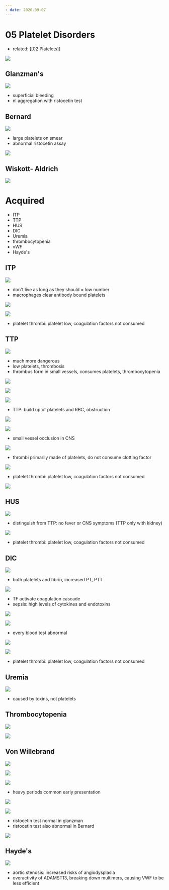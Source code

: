 ```yaml
---
- date: 2020-09-07
---
```


# 05 Platelet Disorders

- related: [[02 Platelets]]

<!-- inherited platelet disorders include.. -->

![](https://photos.thisispiggy.com/file/wikiFiles/8ZEWR3w.jpg)

## Glanzman's

<!-- glanzman's thrombasthenia pathogenesis, symptoms, diagnosis.. -->

![](https://photos.thisispiggy.com/file/wikiFiles/kGPUWCf.jpg)

- superficial bleeding
- nl aggregation with ristocetin test

## Bernard

<!-- Bernard Soulier syndrome pathogenesis, symptoms, diagnosis, smear.. -->

![](https://photos.thisispiggy.com/file/wikiFiles/BZypoMZ.jpg)

- large platelets on smear
- abnormal ristocetin assay

![](https://photos.thisispiggy.com/file/wikiFiles/3gFmTpC.jpg)

## Wiskott- Aldrich

<!-- wiskott aldrich syndrome pathogenesis, gene mutation, symptoms.. -->

![](https://photos.thisispiggy.com/file/wikiFiles/ofJ93TG.jpg)

# Acquired

<!-- acquired platelet disorders include.. -->

- ITP
- TTP
- HUS
- DIC
- Uremia
- thrombocytopenia
- vWF
- Hayde's

## ITP

<!-- ITP cause, pathogenesis, diagnosis, treatment.. -->

![](https://photos.thisispiggy.com/file/wikiFiles/h6UEXib.jpg)

- don't live as long as they should = low number
- macrophages clear antibody bound platelets

![](https://photos.thisispiggy.com/file/wikiFiles/DZtwuP3.jpg)

![](https://photos.thisispiggy.com/file/wikiFiles/10Xrh1V.jpg)

- platelet thrombi: platelet low, coagulation factors not consumed

## TTP

<!-- TTP pathogenesis, causes, symptoms, diagnosis, treatment.. -->

![](https://photos.thisispiggy.com/file/wikiFiles/XfsfewP.jpg)

- much more dangerous
- low platelets, thrombosis
- thrombus form in small vessels, consumes platelets, thrombocytopenia

![](https://photos.thisispiggy.com/file/wikiFiles/kZK9uKx.jpg)

![](https://photos.thisispiggy.com/file/wikiFiles/bsYGOM2.jpg)

![](https://photos.thisispiggy.com/file/wikiFiles/HJxht7L.jpg)

- TTP: build up of platelets and RBC, obstruction

![](https://photos.thisispiggy.com/file/wikiFiles/wu55JCZ.jpg)

![](https://photos.thisispiggy.com/file/wikiFiles/S27wjXx.jpg)

- small vessel occlusion in CNS

![](https://photos.thisispiggy.com/file/wikiFiles/2ItD73a.jpg)

- thrombi primarily made of platelets, do not consume clotting factor

![](https://photos.thisispiggy.com/file/wikiFiles/10Xrh1V.jpg)

- platelet thrombi: platelet low, coagulation factors not consumed

![](https://photos.thisispiggy.com/file/wikiFiles/GjaPpuq.jpg)

## HUS

<!-- HUS is, pathogenesis, demographics, causes.. -->

![](https://photos.thisispiggy.com/file/wikiFiles/tqcsx57.jpg)

- distinguish from TTP: no fever or CNS symptoms (TTP only with kidney)

![](https://photos.thisispiggy.com/file/wikiFiles/10Xrh1V.jpg)

- platelet thrombi: platelet low, coagulation factors not consumed

## DIC

<!-- DIC pathogenesis, causes, diagnosis, treatment.. -->

![](https://photos.thisispiggy.com/file/wikiFiles/o3zOq2u.jpg)

- both platelets and fibrin, increased PT, PTT

![](https://photos.thisispiggy.com/file/wikiFiles/ezwMHNG.jpg)

- TF activate coagulation cascade
- sepsis: high levels of cytokines and endotoxins

![](https://photos.thisispiggy.com/file/wikiFiles/XAHjUkI.jpg)

![](https://photos.thisispiggy.com/file/wikiFiles/rytAGo9.jpg)

- every blood test abnormal

![](https://photos.thisispiggy.com/file/wikiFiles/0moASbM.jpg)

![](https://photos.thisispiggy.com/file/wikiFiles/10Xrh1V.jpg)

- platelet thrombi: platelet low, coagulation factors not consumed

## Uremia

<!-- uremia causes, pathogenesis, labs.. -->

![](https://photos.thisispiggy.com/file/wikiFiles/VWNk4x5.jpg)

- caused by toxins, not platelets

## Thrombocytopenia

<!-- thrombocytopenia causes, normal vs when bleeding, treatment.. -->

![](https://photos.thisispiggy.com/file/wikiFiles/6KjJGS4.jpg)

![](https://photos.thisispiggy.com/file/wikiFiles/DIkU16w.jpg)

## Von Willebrand

<!-- von willebrand disease inheritance, symptoms, diagnosis, treatment.. -->

![](https://photos.thisispiggy.com/file/wikiFiles/ZrgXMS5.jpg)

![](https://photos.thisispiggy.com/file/wikiFiles/brda5uv.jpg)

![](https://photos.thisispiggy.com/file/wikiFiles/U4fK4JW.jpg)

- heavy periods common early presentation

![](https://photos.thisispiggy.com/file/wikiFiles/7a9iJvd.jpg)

![](https://photos.thisispiggy.com/file/wikiFiles/sR6eZBF.jpg)

- ristocetin test normal in glanzman
- ristocetin test also abnormal in Bernard

![](https://photos.thisispiggy.com/file/wikiFiles/1BHxHbz.jpg)

## Hayde's

<!-- Heyde's syndrome pathogenesis, symptoms, treatment.. -->

![](https://photos.thisispiggy.com/file/wikiFiles/s4EF1vV.jpg)

- aortic stenosis: increased risks of angiodysplasia
- overactivity of ADAMST13, breaking down multimers, causing VWF to be less efficient
